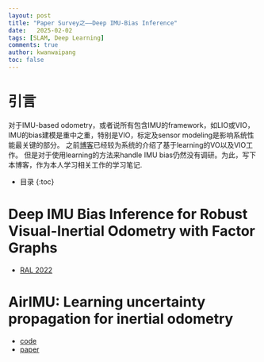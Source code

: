```yaml
---
layout: post
title: "Paper Survey之——Deep IMU-Bias Inference"
date:   2025-02-02
tags: [SLAM, Deep Learning]
comments: true
author: kwanwaipang
toc: false
---
```



# 引言
对于IMU-based odometry，或者说所有包含IMU的framework，如LIO或VIO，IMU的bias建模是重中之重，特别是VIO，标定及sensor modeling是影响系统性能最关键的部分。
之前[博客](https://kwanwaipang.github.io/File/Blogs/Poster/Learning_based_VO.html)已经较为系统的介绍了基于learning的VO以及VIO工作。
但是对于使用learning的方法来handle IMU bias仍然没有调研。为此，写下本博客，作为本人学习相关工作的学习笔记.




* 目录
{:toc}




# Deep IMU Bias Inference for Robust Visual-Inertial Odometry with Factor Graphs
* [RAL 2022](https://arxiv.org/pdf/2211.04517)



# AirIMU: Learning uncertainty propagation for inertial odometry
* [code](https://github.com/haleqiu/AirIMU)
* [paper](https://arxiv.org/pdf/2310.04874)



<!-- # 参考资料 -->
